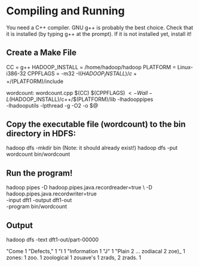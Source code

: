
# Compiling and Running
You need a C++ compiler. GNU g++ is probably the best choice. Check that it is installed (by typing g++ at the prompt). If it is not installed yet, install it!

## Create a Make File
CC = g++
HADOOP_INSTALL = /home/hadoop/hadoop
PLATFORM = Linux-i386-32
CPPFLAGS = -m32 -I$(HADOOP_INSTALL)/c++/$(PLATFORM)/include

wordcount: wordcount.cpp
	$(CC) $(CPPFLAGS) $< -Wall -L$(HADOOP_INSTALL)/c++/$(PLATFORM)/lib -lhadooppipes \
	-lhadooputils -lpthread -g -O2 -o $@



## Copy the executable file (wordcount) to the bin directory in HDFS:
  hadoop dfs -mkdir bin                    (Note: it should already exist!)
  hadoop dfs -put  wordcount   bin/wordcount
 
## Run the program!
  hadoop pipes -D hadoop.pipes.java.recordreader=true  \ 
                   -D hadoop.pipes.java.recordwriter=true \
                   -input dft1  -output dft1-out  \
                   -program bin/wordcount

## Output
 hadoop dfs -text dft1-out/part-00000
 
  "Come   1
  "Defects,"      1
  "I      1
  "Information    1
  "J"     1
  "Plain  2
  ...
  zodiacal        2
  zoe)_   1
  zones:  1
  zoo.    1
  zoological      1
  zouave's        1
  zrads,  2
  zrads.  1